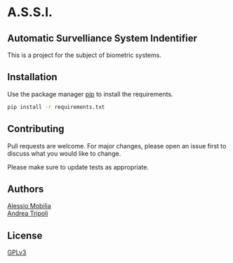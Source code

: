 # A.S.S.I.
## Automatic Survelliance System Indentifier
This is a project for the subject of biometric systems. 

## Installation

Use the package manager [pip](https://pip.pypa.io/en/stable/) to install the requirements.
```bash
pip install -r requirements.txt
```

## Contributing
Pull requests are welcome. For major changes, please open an issue first to discuss what you would like to change.

Please make sure to update tests as appropriate.

## Authors 
[Alessio Mobilia](https://alessiomobilia.com/) 
<br>
[Andrea Tripoli](https://andreatripoli.it/)


## License
[GPLv3](https://www.gnu.org/licenses/gpl-3.0.en.html)

